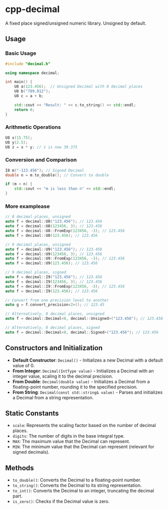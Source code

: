 # cpp-decimal

A fixed place signed/unsigned numeric library. Unsigned by default.

## Usage

### Basic Usage
```cpp
#include "decimal.h"

using namespace decimal;

int main() {
    U8 a(123.456);  // Unsigned Decimal with 8 decimal places
    U8 b("789.012");
    U8 c = a + b;

    std::cout << "Result: " << c.to_string() << std::endl;
    return 0;
}
```

### Arithmetic Operations
```cpp
U8 x(15.75);
U8 y(2.5);
U8 z = x * y; // z is now 39.375
```

### Conversion and Comparison
```cpp
I8 m("-123.456"); // Signed Decimal
double n = m.to_double(); // Convert to double

if (m < n) {
    std::cout << "m is less than n" << std::endl;
}
```

### More examplease
```cpp
// 8 decimal places, unsigned
auto f = decimal::U8("123.456"); // 123.456
auto f = decimal::U8(123456, 3); // 123.456
auto f = decimal::U8::FromExp(123456, -3); // 123.456
auto f = decimal::U8(123.456); // 123.456

// 9 decimal places, unsigned
auto f = decimal::U9("123.456"); // 123.456
auto f = decimal::U9(123456, 3); // 123.456
auto f = decimal::U9::FromExp(123456, -3); // 123.456
auto f = decimal::U9(123.456); // 123.456

// 9 decimal places, signed
auto f = decimal::I9("123.456"); // 123.456
auto f = decimal::I9(123456, 3); // 123.456
auto f = decimal::I9::FromExp(123456, -3); // 123.456
auto f = decimal::I9(123.456); // 123.456

// Convert from one precision level to another
auto g = f.convert_precision<2>(); // 123.45

// Alternatively, 8 decimal places, unsigned
auto f = decimal::Decimal<8, decimal::Unsigned>("123.456"); // 123.456

// Alternatively, 8 decimal places, signed
auto f = decimal::Decimal<8, decimal::Signed>("123.456"); // 123.456
```

## Constructors and Initialization
- **Default Constructor**: `Decimal()` - Initializes a new Decimal with a default value of 0.
- **From Integer**: `Decimal(IntType value)` - Initializes a Decimal with an integer value, scaling it to the decimal precision.
- **From Double**: `Decimal(double value)` - Initializes a Decimal from a floating-point number, rounding it to the specified precision.
- **From String**: `Decimal(const std::string& value)` - Parses and initializes a Decimal from a string representation.

## Static Constants
- `scale`: Represents the scaling factor based on the number of decimal places.
- `digits`: The number of digits in the base integral type.
- `MAX`: The maximum value that the Decimal can represent.
- `MIN`: The minimum value that the Decimal can represent (relevant for signed decimals).

## Methods
- `to_double()`: Converts the Decimal to a floating-point number.
- `to_string()`: Converts the Decimal to its string representation.
- `to_int()`: Converts the Decimal to an integer, truncating the decimal part.
- `is_zero()`: Checks if the Decimal value is zero.


